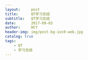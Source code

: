 ```yaml
---
layout:     post
title:      QT学习总结
subtitle:   QT学习总结
date:       2017-09-03
author:     HCY
header-img: img/post-bg-ios9-web.jpg
catalog: true
tags:
    - QT
    - 学习总结
---
```

